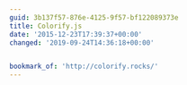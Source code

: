 ```yaml
---
guid: 3b137f57-876e-4125-9f57-bf122089373e
title: Colorify.js
date: '2015-12-23T17:39:37+00:00'
changed: '2019-09-24T14:36:18+00:00'


bookmark_of: 'http://colorify.rocks/'
---
```




